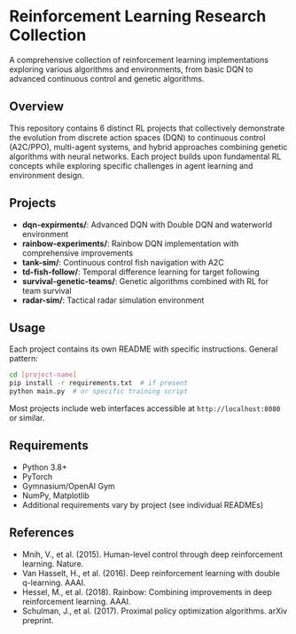 # Reinforcement Learning Research Collection

A comprehensive collection of reinforcement learning implementations exploring various algorithms and environments, from basic DQN to advanced continuous control and genetic algorithms.

## Overview

This repository contains 6 distinct RL projects that collectively demonstrate the evolution from discrete action spaces (DQN) to continuous control (A2C/PPO), multi-agent systems, and hybrid approaches combining genetic algorithms with neural networks. Each project builds upon fundamental RL concepts while exploring specific challenges in agent learning and environment design.

## Projects

- **dqn-expirments/**: Advanced DQN with Double DQN and waterworld environment
- **rainbow-experiments/**: Rainbow DQN implementation with comprehensive improvements
- **tank-sim/**: Continuous control fish navigation with A2C
- **td-fish-follow/**: Temporal difference learning for target following
- **survival-genetic-teams/**: Genetic algorithms combined with RL for team survival
- **radar-sim/**: Tactical radar simulation environment

## Usage

Each project contains its own README with specific instructions. General pattern:

```bash
cd [project-name]
pip install -r requirements.txt  # if present
python main.py  # or specific training script
```

Most projects include web interfaces accessible at `http://localhost:8080` or similar.

## Requirements

- Python 3.8+
- PyTorch
- Gymnasium/OpenAI Gym
- NumPy, Matplotlib
- Additional requirements vary by project (see individual READMEs)

## References

- Mnih, V., et al. (2015). Human-level control through deep reinforcement learning. Nature.
- Van Hasselt, H., et al. (2016). Deep reinforcement learning with double q-learning. AAAI.
- Hessel, M., et al. (2018). Rainbow: Combining improvements in deep reinforcement learning. AAAI.
- Schulman, J., et al. (2017). Proximal policy optimization algorithms. arXiv preprint.
